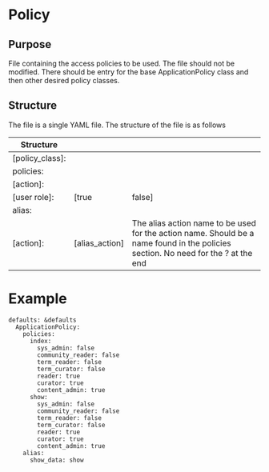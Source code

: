 # Policy

## Purpose
File containing the access policies to be used. The file should not be modified. There should be entry for the base ApplicationPolicy class and then other desired policy classes.

## Structure
The file is a single YAML file. The structure of the file is as follows

| Structure | | |
|---|---|---|
|[policy_class]: |||
|  policies:|||
|    [action]:|||
|      [user role]: | [true|false] | Set to true enables the action for the user role. There should be an entry for each role defined in the roles.yml file.|
|  alias: |||
|    [action]: | [alias_action] | The alias action name to be used for the action name. Should be a name found in the policies section. No need for the ? at the end |

# Example
```
defaults: &defaults
  ApplicationPolicy:
    policies:
      index:
        sys_admin: false
        community_reader: false
        term_reader: false
        term_curator: false
        reader: true
        curator: true
        content_admin: true
      show:
        sys_admin: false
        community_reader: false
        term_reader: false
        term_curator: false
        reader: true
        curator: true
        content_admin: true
    alias:
      show_data: show
```